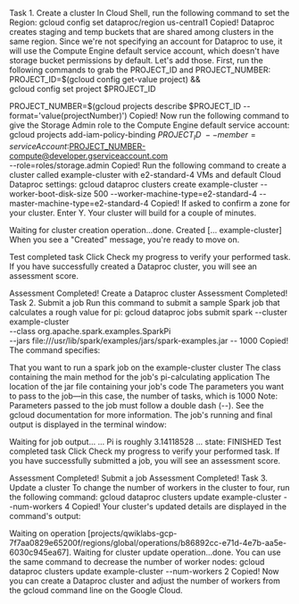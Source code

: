 Task 1. Create a cluster
In Cloud Shell, run the following command to set the Region:
gcloud config set dataproc/region us-central1
Copied!
Dataproc creates staging and temp buckets that are shared among clusters in the same region. Since we're not specifying an account for Dataproc to use, it will use the Compute Engine default service account, which doesn't have storage bucket permissions by default. Let's add those.
First, run the following commands to grab the PROJECT_ID and PROJECT_NUMBER:
PROJECT_ID=$(gcloud config get-value project) && \
gcloud config set project $PROJECT_ID

PROJECT_NUMBER=$(gcloud projects describe $PROJECT_ID --format='value(projectNumber)')
Copied!
Now run the following command to give the Storage Admin role to the Compute Engine default service account:
gcloud projects add-iam-policy-binding $PROJECT_ID \
  --member=serviceAccount:$PROJECT_NUMBER-compute@developer.gserviceaccount.com \
  --role=roles/storage.admin
Copied!
Run the following command to create a cluster called example-cluster with e2-standard-4 VMs and default Cloud Dataproc settings:
gcloud dataproc clusters create example-cluster --worker-boot-disk-size 500 --worker-machine-type=e2-standard-4 --master-machine-type=e2-standard-4
Copied!
If asked to confirm a zone for your cluster. Enter Y.
Your cluster will build for a couple of minutes.

Waiting for cluster creation operation...done.
Created [... example-cluster]
When you see a "Created" message, you're ready to move on.

Test completed task
Click Check my progress to verify your performed task. If you have successfully created a Dataproc cluster, you will see an assessment score.

Assessment Completed!
Create a Dataproc cluster
Assessment Completed!
Task 2. Submit a job
Run this command to submit a sample Spark job that calculates a rough value for pi:
gcloud dataproc jobs submit spark --cluster example-cluster \
  --class org.apache.spark.examples.SparkPi \
  --jars file:///usr/lib/spark/examples/jars/spark-examples.jar -- 1000
Copied!
The command specifies:

That you want to run a spark job on the example-cluster cluster
The class containing the main method for the job's pi-calculating application
The location of the jar file containing your job's code
The parameters you want to pass to the job—in this case, the number of tasks, which is 1000
Note: Parameters passed to the job must follow a double dash (--). See the gcloud documentation for more information.
The job's running and final output is displayed in the terminal window:


Waiting for job output...
...
Pi is roughly 3.14118528
...
state: FINISHED
Test completed task
Click Check my progress to verify your performed task. If you have successfully submitted a job, you will see an assessment score.

Assessment Completed!
Submit a job
Assessment Completed!
Task 3. Update a cluster
To change the number of workers in the cluster to four, run the following command:
gcloud dataproc clusters update example-cluster --num-workers 4
Copied!
Your cluster's updated details are displayed in the command's output:

Waiting on operation [projects/qwiklabs-gcp-7f7aa0829e65200f/regions/global/operations/b86892cc-e71d-4e7b-aa5e-6030c945ea67].
Waiting for cluster update operation...done.
You can use the same command to decrease the number of worker nodes:
gcloud dataproc clusters update example-cluster --num-workers 2
Copied!
Now you can create a Dataproc cluster and adjust the number of workers from the gcloud command line on the Google Cloud.

